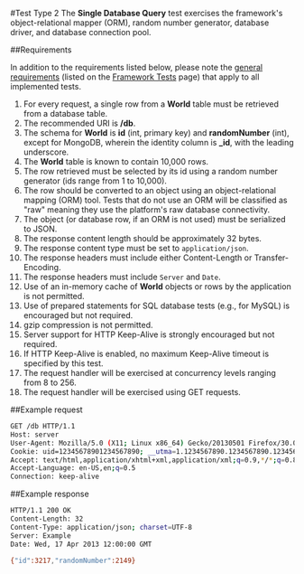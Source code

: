 #Test Type 2
The __Single Database Query__ test exercises the framework's object-relational mapper (ORM), random number generator, database driver, and database connection pool.

##Requirements

In addition to the requirements listed below, please note the [general requirements](https://github.com/LadyMozzarella/FrameworkBenchmarks/wiki/Framework-Tests#general-requirements) (listed on the [Framework Tests](https://github.com/LadyMozzarella/FrameworkBenchmarks/wiki/Framework-Tests) page) that apply to all implemented tests.

1. For every request, a single row from a __World__ table must be retrieved from a database table.
2. The recommended URI is __/db__.
3. The schema for __World__ is __id__ (int, primary key) and __randomNumber__ (int), except for MongoDB, wherein the identity column is <strong>_id</strong>, with the leading underscore.
4. The __World__ table is known to contain 10,000 rows.
5. The row retrieved must be selected by its id using a random number generator (ids range from 1 to 10,000).
6. The row should be converted to an object using an object-relational mapping (ORM) tool. Tests that do not use an ORM will be classified as "raw" meaning they use the platform's raw database connectivity.
7. The object (or database row, if an ORM is not used) must be serialized to JSON.
8. The response content length should be approximately 32 bytes.
9. The response content type must be set to `application/json`.
10. The response headers must include either Content-Length or Transfer-Encoding.
11. The response headers must include `Server` and `Date`.
12. Use of an in-memory cache of __World__ objects or rows by the application is not permitted.
13. Use of prepared statements for SQL database tests (e.g., for MySQL) is encouraged but not required.
14. gzip compression is not permitted.
15. Server support for HTTP Keep-Alive is strongly encouraged but not required.
16. If HTTP Keep-Alive is enabled, no maximum Keep-Alive timeout is specified by this test.
17. The request handler will be exercised at concurrency levels ranging from 8 to 256.
18. The request handler will be exercised using GET requests.

##Example request
```bash
GET /db HTTP/1.1
Host: server
User-Agent: Mozilla/5.0 (X11; Linux x86_64) Gecko/20130501 Firefox/30.0 AppleWebKit/600.00 Chrome/30.0.0000.0 Trident/10.0 Safari/600.00
Cookie: uid=12345678901234567890; __utma=1.1234567890.1234567890.1234567890.1234567890.12; wd=2560x1600
Accept: text/html,application/xhtml+xml,application/xml;q=0.9,*/*;q=0.8
Accept-Language: en-US,en;q=0.5
Connection: keep-alive
```

##Example response
```bash
HTTP/1.1 200 OK
Content-Length: 32
Content-Type: application/json; charset=UTF-8
Server: Example
Date: Wed, 17 Apr 2013 12:00:00 GMT

{"id":3217,"randomNumber":2149}
```